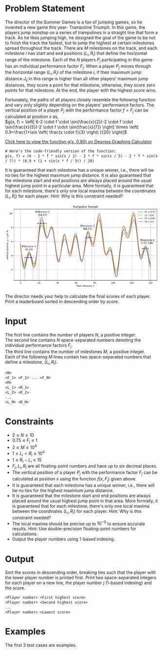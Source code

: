 # Problem Statement
The director of the Summer Games is a fan of jumping games, so he invented a new game this year- Trampoline Triumph. In this game, the players jump nonstop on a series of trampolines in a straight line that form a track. As he likes jumping high, he designed the goal of the game to be not to finish the track the fastest, but to jump the highest at certain milestones spread throughout the track. There are $M$ milestones on the track, and each milestone $i$ has start and end positions $(L_i, R_i)$ that define the horizontal range of the milestone. Each of the $N$ players $P_j$ participating in this game has an individual performance factor $F_j$. When a player $P_j$ moves through the horizontal range $(L_i, R_i)$ of the milestone $i$, if their maximum jump distance $J_{ij}$ in this range is higher than all other players' maximum jump distances, they score a point for that milestone, otherwise, they score zero points for that milestone. At the end, the player with the highest score wins.

Fortunately, the paths of all players closely resemble the following function and vary only slightly depending on the players' performance factors. The vertical position of a player $P_j$ with the performance factor $f = F_j$ can be calculated at position $x$ as,   
$g(x, f) = \left[ 6-2 \cdot f \cdot \sin(\frac{x}{2})-2 \cdot f \cdot \sin(\frac{x}{5})-2 \cdot f \cdot \sin(\frac{x}{7}) \right] \times \left[ 0.9+\frac{1+\sin \left( \frac{x \cdot f}{3} \right)  }{20} \right]$

[Click here to view the function g(x, 0.80) on Desmos Graphing Calculator](https://www.desmos.com/calculator/u4hqvji9py)

```
# Here's the code-friendly version of the function:
g(x, f) = (6 - 2 * f * sin(x / 2) - 2 * f * sin(x / 5) - 2 * f * sin(x / 7)) * (0.9 + (1 + sin(x * f / 3)) / 20)
```

It is guaranteed that each milestone has a unique winner, i.e., there will be no ties for the highest maximum jump distance. It is also guaranteed that the milestone start and end positions are always placed around the usual highest jump point in a particular area. More formally, it is guaranteed that for each milestone, there's only one local maxima between the coordinates $(L_i, R_i)$ for each player. Hint: Why is this constraint needed?

![TrampolineTriumph](TrampolineTriumph.png)

The director needs your help to calculate the final scores of each player. Print a leaderboard sorted in descending order by score.


# Input
The first line contains the number of players $N$, a positive integer.  
The second line contains $N$ space-separated numbers denoting the individual performance factors $F_j$.  
The third line contains the number of milestones $M$, a positive integer.  
Each of the following $M$ lines contain two space-separated numbers that define a milestone, $(L_i, R_i)$.  

```
<N>
<F_1> <F_2> ... <F_N>
<M>
<L_1> <R_1>
<L_2> <R_2>
...
<L_M> <R_M>
```

# Constraints
- $2 \leq N \leq 10$
- $0.75 \leq F_j \leq 1$
- $2 \leq M \leq 10^4$
- $1 \leq L_i < R_i \leq 10^4$
- $1 \leq R_i - L_i \leq 15$
- $F_j, L_i, R_i$ are all floating-point numbers and have up to six decimal places.
- The vertical position of a player $P_j$ with the performance factor $F_j$ can be calculated at position $x$ using the function $f(x, F_j)$ given above.
- It is guaranteed that each milestone has a unique winner, i.e., there will be no ties for the highest maximum jump distance.
- It is guaranteed that the milestone start and end positions are always placed around the usual highest jump point in that area. More formally, it is guaranteed that for each milestone, there's only one local maxima between the coordinates $(L_i, R_i)$ for each player. Hint: Why is this constraint needed?
- The local maxima should be precise up to $10^{-9}$ to ensure accurate results. Hint: Use double-precision floating-point numbers for calculations.
- Output the player numbers using 1-based indexing.

# Output
Sort the scores in descending order, breaking ties such that the player with the lower player number is printed first. Print two space-separated integers for each player on a new line, the player number $j$ (1-based indexing) and the score.
 
```
<Player number> <First highest score>
<Player number> <Second highest score>
...
<Player number> <Lowest score>
```

# Examples
The first 3 test cases are examples.
